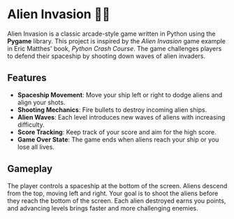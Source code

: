# Alien Invasion 🚀👾

Alien Invasion is a classic arcade-style game written in Python using the **Pygame** library. 
This project is inspired by the *Alien Invasion* game example in Eric Matthes' book, *Python Crash Course*. 
The game challenges players to defend their spaceship by shooting down waves of alien invaders.

## Features

- **Spaceship Movement**: Move your ship left or right to dodge aliens and align your shots.
- **Shooting Mechanics**: Fire bullets to destroy incoming alien ships.
- **Alien Waves**: Each level introduces new waves of aliens with increasing difficulty.
- **Score Tracking**: Keep track of your score and aim for the high score.
- **Game Over State**: The game ends when aliens reach your ship or you lose all lives.

## Gameplay

The player controls a spaceship at the bottom of the screen. 
Aliens descend from the top, moving left and right. 
Your goal is to shoot the aliens before they reach the bottom of the screen. 
Each alien destroyed earns you points, and advancing levels brings faster and more challenging enemies.
